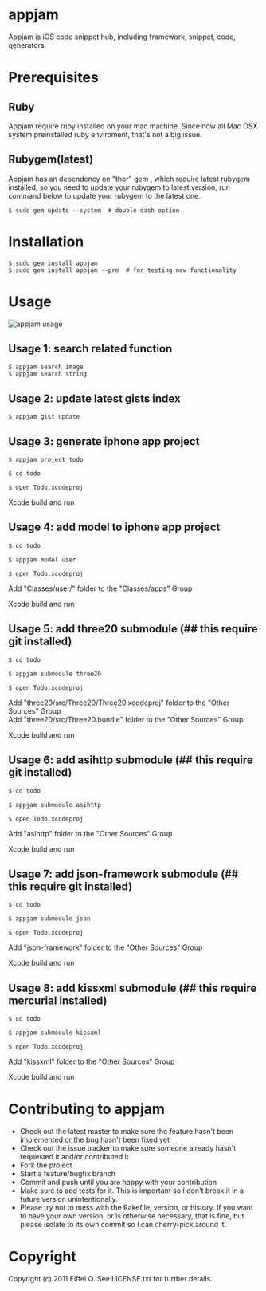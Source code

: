 appjam
=======
Appjam is iOS code snippet hub, including framework, snippet, code, generators.

Prerequisites
=======
Ruby
-------
Appjam require ruby installed on your mac machine. Since now all Mac OSX system preinstalled ruby enviroment, that's not a big issue. 

Rubygem(latest)
-------
Appjam has an dependency on "thor" gem , which require latest rubygem installed, so you need to update your rubygem to latest version, run command below to update your rubygem to the latest one.

	$ sudo gem update --system  # double dash option

Installation
=======
	$ sudo gem install appjam
	$ sudo gem install appjam --pre  # for testing new functionality

Usage
=======
![appjam usage](http://eiffelqiu.github.com/appjam/appjam.jpg)

Usage 1: search related function
-------
	$ appjam search image
	$ appjam search string
	
Usage 2: update latest gists index 
-------
	$ appjam gist update

Usage 3: generate iphone app project
-------
	$ appjam project todo

	$ cd todo

	$ open Todo.xcodeproj

Xcode build and run 

Usage 4: add model to iphone app project
-------
	$ cd todo 

	$ appjam model user 

	$ open Todo.xcodeproj

Add "Classes/user/" folder to the "Classes/apps" Group  

Xcode build and run 

Usage 5: add three20 submodule (## this require git installed)
-------
	$ cd todo 

	$ appjam submodule three20 

	$ open Todo.xcodeproj

Add "three20/src/Three20/Three20.xcodeproj" folder to the "Other Sources" Group  
Add "three20/src/Three20.bundle" folder to the "Other Sources" Group  

Xcode build and run

Usage 6: add asihttp submodule (## this require git installed)
-------
	$ cd todo 

	$ appjam submodule asihttp 

	$ open Todo.xcodeproj

Add "asihttp" folder to the "Other Sources" Group

Xcode build and run

Usage 7: add json-framework submodule (## this require git installed)  
-------
	$ cd todo 

	$ appjam submodule json 

	$ open Todo.xcodeproj

Add "json-framework" folder to the "Other Sources" Group

Xcode build and run

Usage 8: add kissxml submodule (## this require mercurial installed)  
-------
    $ cd todo 

    $ appjam submodule kissxml 

    $ open Todo.xcodeproj

Add "kissxml" folder to the "Other Sources" Group

Xcode build and run

Contributing to appjam
=======
* Check out the latest master to make sure the feature hasn't been implemented or the bug hasn't been fixed yet
* Check out the issue tracker to make sure someone already hasn't requested it and/or contributed it
* Fork the project
* Start a feature/bugfix branch
* Commit and push until you are happy with your contribution
* Make sure to add tests for it. This is important so I don't break it in a future version unintentionally.
* Please try not to mess with the Rakefile, version, or history. If you want to have your own version, or is otherwise necessary, that is fine, but please isolate to its own commit so I can cherry-pick around it.

Copyright
=======
Copyright (c) 2011 Eiffel Q. See LICENSE.txt for
further details.
